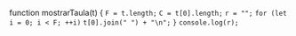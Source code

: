 
function mostrarTaula(t) {
`F = t.length;`
`C = t[0].length;`
`r = "";`
`for (let i = 0; i < F; ++i)`
	`t[0].join(" ") + "\n";`
`}`
`console.log(r);`

